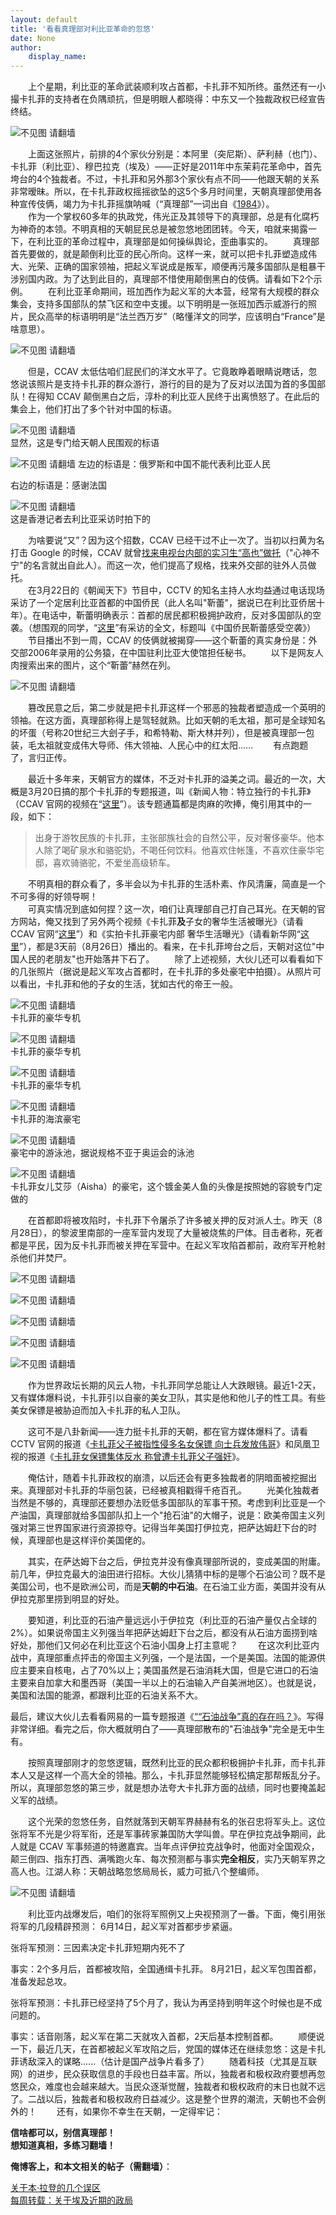 ```yaml
---
layout: default
title: '看看真理部对利比亚革命的忽悠'
date: None
author:
    display_name: 
---
```


　　上个星期，利比亚的革命武装顺利攻占首都，卡扎菲不知所终。虽然还有一小撮卡扎菲的支持者在负隅顽抗，但是明眼人都晓得：中东又一个独裁政权已经宣告终结。  

![不见图 请翻墙](https://lh4.googleusercontent.com/Quy3jMju-TpOPTG_dyEaFm-bdUqlQ93wH1aAN1BKHhM2sfcoB-ZthvDExc5NENP0oz6ZR1ribHKcNyBonAeSoIWXIfhHj1SuduBfIP7ClZzGDtAl7ODG7zwK2SwsJZq1_bZzxoVW)

  
　　上面这张照片，前排的4个家伙分别是：本阿里（突尼斯）、萨利赫（也门）、卡扎菲（利比亚）、穆巴拉克（埃及）——正好是2011年中东茉莉花革命中，首先垮台的4个独裁者。不过，卡扎菲和另外那3个家伙有点不同——他跟天朝的关系非常暧昧。所以，在卡扎菲政权摇摇欲坠的这5个多月时间里，天朝真理部使用各种宣传伎俩，竭力为卡扎菲摇旗呐喊（“真理部”一词出自《[1984](https://program-think.blogspot.com/2009/06/book-review-1984.html)》）。  
　　作为一个掌权60多年的执政党，伟光正及其领导下的真理部，总是有化腐朽为神奇的本领。不明真相的天朝屁民总是被忽悠地团团转。今天，咱就来揭露一下，在利比亚的革命过程中，真理部是如何操纵舆论，歪曲事实的。 　　真理部首先要做的，就是颠倒利比亚的民心所向。这样一来，就可以把卡扎菲塑造成伟大、光荣、正确的国家领袖，把起义军说成是叛军，顺便再污蔑多国部队是粗暴干涉别国内政。为了达到此目的，真理部不惜使用颠倒黑白的伎俩。请看如下2个示例。 　　在利比亚革命期间，班加西作为起义军的大本营，经常有大规模的群众集会，支持多国部队的禁飞区和空中支援。以下明明是一张班加西示威游行的照片，民众高举的标语明明是“法兰西万岁”（略懂洋文的同学，应该明白“France”是啥意思）。

![不见图 请翻墙](https://lh3.googleusercontent.com/r0fnt7FQsQnpIeJYnYDAtJCpz9ObDCSkd3EqnpvCWQ8sPDAURCVXxPQ_cJgyXHYBj0uZwGjdF-js6hhbbi7FyAQOoR1nKMTGDSylSGE7uCApEtaxCjp6TKzz97kpBMv2MGJzf1ir)

　　但是，CCAV 太低估咱们屁民们的洋文水平了。它竟敢睁着眼睛说瞎话，忽悠说该照片是支持卡扎菲的群众游行，游行的目的是为了反对以法国为首的多国部队！在得知 CCAV 颠倒黑白之后，淳朴的利比亚人民终于出离愤怒了。在此后的集会上，他们打出了多个针对中国的标语。

![不见图 请翻墙](https://lh5.googleusercontent.com/MY-Ww6lbZSxQIxgvTbOoPXH0XJKSP196S3YBgY0Ev50IjkB4KWFHRO8akSmIRrYkBeYldgRLpWV5nA9a9y0fPX9DUsyQwZfVF7xRU6BAWGVVaMeqwwbgh6CyhGVFOmtHf7_El6-j)  
显然，这是专门给天朝人民围观的标语

  

![不见图 请翻墙](https://lh6.googleusercontent.com/OTtte5-Tp8CAU33qQSp_H7B0KqA24TkyUmv0k93m-QE_94wSd2Oc3gLITobxjyTMm5KrArjKhS664NLBfZFFvWsOxWkCywoJ-eOz4dfxE9XVv1in9cziA8BUFzCIUQG3H3DP2NV1) 左边的标语是：俄罗斯和中国不能代表利比亚人民

右边的标语是：感谢法国

  

![不见图 请翻墙](https://lh3.googleusercontent.com/fn8SbhmTYnbeBhLIv2kME0geqIjUiWOLSCE-_qh6orB5Tiqce30RxEoDnI9xi3kdvrEHfkmAsFp4bQvXdQWLFvN9xH1JZXWRRK7vZNnSRs2dPRI895k2haorZ_H4rrdkbsJpcZ4-)  
这是香港记者去利比亚采访时拍下的

  
  
　　为啥要说“又”？因为这个招数，CCAV 已经干过不止一次了。当初以扫黄为名打击 Google 的时候，CCAV 就曾[找来电视台内部的实习生“高也”做托](https://zh.wikipedia.org/wiki/%E9%AB%98%E4%B9%9F%E4%BA%8B%E4%BB%B6)（"心神不宁"的名言就出自此人）。而这一次，他们提高了规格，找来外交部的驻外人员做托。  
　　在3月22日的《朝闻天下》节目中，CCTV 的知名主持人水均益通过电话现场采访了一个定居利比亚首都的中国侨民（此人名叫"靳蕾"，据说已在利比亚侨居十年）。在电话中，靳蕾明确表示：首都的居民都积极拥护政府，反对多国部队的空袭。（想围观的同学，“[这里](http://news.sina.com.cn/o/2011-03-23/014222162514.shtml)”有采访的全文，标题叫《中国侨民靳蕾感受空袭》） 　　节目播出不到一周，CCAV 的伎俩就被揭穿——这个靳蕾的真实身份是：外交部2006年录用的公务猿，在中国驻利比亚大使馆担任秘书。 　　以下是网友人肉搜索出来的图片，这个“靳蕾”赫然在列。

![不见图 请翻墙](https://lh6.googleusercontent.com/6LUtShFks-4lyQZX_XOiXTjglrhqtKGv9Tqh0n6giUF0T5FjZB4QNM1nZ0mLy6w2_wWLMZrJhHX3EpJbLTSx_RQuHwcYM3CbTbZdnEvNReqkCvAiq8C1LFbWiqB6m-s_fC_nBT3P)

  
　　篡改民意之后，第二步就是把卡扎菲这样一个邪恶的独裁者塑造成一个英明的领袖。在这方面，真理部称得上是驾轻就熟。比如天朝的毛太祖，那可是全球知名的坏蛋（号称20世纪三大刽子手，和希特勒、斯大林并列），但是被真理部一包装，毛太祖就变成伟大导师、伟大领袖、人民心中的红太阳...... 　　有点跑题了，言归正传。

　　最近十多年来，天朝官方的媒体，不乏对卡扎菲的溢美之词。最近的一次，大概是3月20日搞的那个卡扎菲的专题报道，叫《新闻人物：特立独行的卡扎菲》（CCAV 官网的视频在“[这里](http://news.cntv.cn/world/20110320/100379.shtml)”）。该专题通篇都是肉麻的吹捧，俺引用其中的一段，如下：

  

> 出身于游牧民族的卡扎菲，主张部族社会的自然公平，反对奢侈豪华。他本人除了喝矿泉水和骆驼奶，不喝任何饮料。他喜欢住帐篷，不喜欢住豪华宅邸，喜欢骑骆驼，不爱坐高级轿车。

　　不明真相的群众看了，多半会以为卡扎菲的生活朴素、作风清廉，简直是一个不可多得的好领导啊！  
　　可真实情况到底如何捏？这一次，咱们让真理部自己打自己耳光。在天朝的官方网站，俺又找到了另外两个视频《卡扎菲**及**子女的奢华生活被曝光》（请看 CCAV 官网“[这里](http://news.cntv.cn/world/20110826/110637.shtml)”）和《实拍卡扎菲豪宅内部 奢华生活曝光》（请看新华网“[这里](http://news.xinhuanet.com/video/2011-08/26/c_121913879.htm)”），都是3天前（8月26日）播出的。看来，在卡扎菲垮台之后，天朝对这位"中国人民的老朋友"也开始落井下石了。 　　除了上述视频，大伙儿还可以看看如下的几张照片（据说是起义军攻占首都时，在卡扎菲的多处豪宅中拍摄）。从照片可以看出，卡扎菲和他的子女的生活，犹如古代的帝王一般。

![不见图 请翻墙](https://lh3.googleusercontent.com/-7_S4-Ho5nlCnOiGEEw6HYJxahBG6azSpQypD42z7dBf_4cb6EPfs43rB4TkSI6SrpJkMbjzf-m6U4NPPzMftgf24b3MaRuRUSSGxKDRx7P2DpeGeqUIEPhp5AaVNBeTb7EJwDb5)  
卡扎菲的豪华专机

  

![不见图 请翻墙](https://lh6.googleusercontent.com/VQJC3_W8WE0LpRsJ-xaaX7Dt__vv6Ln2Tx6SFjalgCcxObY8GPieVBaS3JOr0T5xGxxNUy7hy9WwlEdfiT6CnZvW-Qt5W9nJe4qhqjSIGlSOL_DLHEWcoYBPb8W-kuEokqCkdkfM)  
卡扎菲的豪华专机

  

![不见图 请翻墙](https://lh5.googleusercontent.com/9f1vHTcp8HXLvfTcOA4FOKw9uu9HmcwWFCLok-UxsQRRJSANCcqtVEG91PfDasDfCDyVcCK0iKflPHeFcCh-09KJZcFAlCkQ3_fp5SvjbS4rotptX0hSn3s60P2t82OcesJTvJFM)  
卡扎菲的豪华专机

  

![不见图 请翻墙](https://lh3.googleusercontent.com/oW8CZpES_qDD8NhaRNnato7ECaOxU2ebFbqnDnQxVa2C1Ert4aaoFtZpe7Yi6XiI40bV-mNCc4JvrVEShZspGlTLmNMZPbkEGjP3RVPmlXOjbWGhzNK14OUUfhjHY0UF2-lobOd6)  
卡扎菲的海滨豪宅

  

![不见图 请翻墙](https://lh3.googleusercontent.com/3x5LSt5WxyZgoKw8ccfFyGcHivFy2a-A3pi3XJf749gSBXuSZNAAtWUFDOoWX0vMbqEjejyMhSSRFBJ1mNt3ZJ0BZuuDebtBfAL2aoNC9CG74JoHXQmkxAxxPnG-M12gV-TMv9x-)  
豪宅中的游泳池，据说规格不亚于奥运会的泳池

  

![不见图 请翻墙](https://lh5.googleusercontent.com/EPOqsKNsCQY9TlVorMhFsYnNF5TMOpfYdYhIAe-sW3u8YpUbBbLBX9YXjqtq0ImuwlUczZ36bWugQnrZugwDnO_UXSjYCHQYIPBfWDiPq7_JJ19k9TPqQhj-aZBQL_WzB5SeUaGi)  
卡扎菲女儿艾莎（Aisha）的豪宅，这个镀金美人鱼的头像是按照她的容貌专门定做的

　　在首都即将被攻陷时，卡扎菲下令屠杀了许多被关押的反对派人士。昨天（8月28日），的黎波里南部的一座军营内发现了大量被烧焦的尸体。目击者称，死者都是平民，因为反卡扎菲而被关押在军营中。在起义军攻陷首都前，政府军开枪射杀他们并焚尸。

![不见图 请翻墙](https://lh4.googleusercontent.com/mk5YXpnALI3IWLxzskwJ-3O3GW56dP9ujuB_qg2h32J6uUZM2SB8r6O2gr_6NHmDHi0cIghZ1dB4yPCrnwx2fOyTyX-saugEwClunHW2KqjOt5orhRwaaeVTfXogDVEMIGkUwQov)

  

![不见图 请翻墙](https://lh4.googleusercontent.com/__RnQzBR2FF4Dgi169D7vFRU7h4_EqO3_805ESeqTJw0RYobekWzvTetzhQGRizTthdBkdM-s-fhHdiUBaPbNYIzU-g9wEQKbJ4Ge5Ndh8J5X-aziL6C2pCu7h1Y4UFTSbGNJYBO)

  

![不见图 请翻墙](https://lh3.googleusercontent.com/GvQttEvpOrjrP86d77fBw0gHpYrfe3PGoxGepAcCLJTsVCu6hxVHVI1B0zg48qkvnLoYTdV7kNXY9U0yg4pMrPz-h6Oglz4ByFGidrSYw0hq49ty_bC8X1A5x-lTSnY5mFuNPqYK)

  

![不见图 请翻墙](https://lh3.googleusercontent.com/sMiKWjnz5jWL8TgDwpteUSWvL79aq_oGkbPj4B7sq0mOU3sIFwvUnekMJ2gajfbpdesLTUiYROL2nu0lYr_eGPLUy_OiduZJ68Z3M4e4YfkfR8FIF2lOqp39fqhPukTWCeHhZ0lF)

  

![不见图 请翻墙](https://lh6.googleusercontent.com/e4zciGxWXoO9_5IWIoZDH0kmvYrG6EZ_FtXWf_YNPaERc0db41roIbv2sb-hU49_iIFqnig5Z2PL76MxYJObK_PxMk8hfhha6XEU0-3KGKw1OYrygeejEzbn5BKpHVHXT2zcf2Ef)

  
　　作为世界政坛长期的风云人物，卡扎菲同学总能让人大跌眼镜。最近1-2天，又有媒体爆料说，卡扎菲引以自豪的美女卫队，其实是他和他儿子的性工具。有些美女保镖是被胁迫而加入卡扎菲的私人卫队。

　　这可不是八卦新闻——连力挺卡扎菲的天朝，都在官方媒体爆料了。请看 CCTV 官网的报道《[卡扎菲父子被指性侵多名女保镖 向士兵发放伟哥](http://news.cntv.cn/20110830/101082.shtml)》和凤凰卫视的报道《[卡扎菲女保镖集体反水 称曾遭卡扎菲父子强奸](https://news.ifeng.com/mil/3/detail_2011_08/29/8759744_0.shtml)》。

　　俺估计，随着卡扎菲政权的崩溃，以后还会有更多独裁者的阴暗面被挖掘出来。真理部对卡扎菲的华丽包装，已经被真相戳得千疮百孔。 　　光美化独裁者当然是不够的，真理部还要想办法贬低多国部队的军事干预。考虑到利比亚是一个产油国，真理部就给多国部队扣上一个"抢石油"的大帽子，说是：欧美帝国主义列强对第三世界国家进行资源掠夺。记得当年美国打伊拉克，把萨达姆赶下台的时候，真理部也是这样评价美国佬的。

　　其实，在萨达姆下台之后，伊拉克并没有像真理部所说的，变成美国的附庸。前几年，伊拉克最大的油田进行招标。大伙儿猜猜中标的是哪个石油公司？既不是美国公司，也不是欧洲公司，而是**天朝的中石油**。在石油工业方面，美国并没有从伊拉克那里捞到明显的好处。

　　要知道，利比亚的石油产量远远小于伊拉克（利比亚的石油产量仅占全球的2%）。如果说帝国主义列强当年把萨达姆赶下台之后，都没有从石油方面捞到啥好处，那他们又何必在利比亚这个石油小国身上打主意呢？ 　　在这次利比亚内战中，真理部重点抨击的帝国主义列强，一个是法国，一个是美国。法国的能源供应主要来自核电，占了70%以上；美国虽然是石油消耗大国，但是它进口的石油主要来自加拿大和墨西哥（美国一半以上的石油输入产自美洲地区）。也就是说，美国和法国的能源，都跟利比亚的石油关系不大。

最后，建议大伙儿去看看网易的一篇专题报道《[““石油战争”真的存在吗？](https://news.163.com/special/reviews/oilwar.html)》。写得非常详细。看完之后，你大概就明白了——真理部散布的"石油战争"完全是无中生有。

　　按照真理部刚才的忽悠逻辑，既然利比亚的民众都积极拥护卡扎菲，而卡扎菲本人又是这样一个高大全的领袖。那么，卡扎菲显然能够轻松搞定那帮叛乱分子。所以，真理部忽悠的第三步，就是想办法夸大卡扎菲方面的战绩，同时也要掩盖起义军的战绩。

　　这个光荣的忽悠任务，自然就落到天朝军界赫赫有名的张召忠将军头上。这位张将军不光是少将军衔，还是军事砖家兼国防大学叫兽。早在伊拉克战争期间，此人就是 CCAV 军事频道的特邀嘉宾。当年点评伊拉克战争时，他面对全国观众，颠三倒四、指东打西、满嘴跑火车、每次预测都与事实**完全相反**，实乃天朝军界之高人也。江湖人称：天朝战略忽悠局局长，威力可抵八个整编师。

  

![不见图 请翻墙](https://lh4.googleusercontent.com/kG0qf0OjYv_wHb1j0df4Ef5RcLIGVI0qcSu8d4YFSSmhX_ct3eMCIn25yQBd7utf74dvks9fqGXdSffU-SRttHHQj-P6mHiAekY4QTP_kEe6mKl_K_-HF5seUaoBaeV78JVh2C8s)

　　利比亚内战爆发后，咱们的张将军照例又上央视预测了一番。下面，俺引用张将军的几段精辟预测： 6月14日，起义军对首都步步紧逼。

张将军预测：三因素决定卡扎菲短期内死不了

事实：2个多月后，首都被攻陷，全国通缉卡扎菲。 8月21日，起义军包围首都，准备发起总攻。

张将军预测：卡扎菲已经坚持了5个月了，我认为再坚持到明年这个时候也是不成问题的。

事实：话音刚落，起义军在第二天就攻入首都，2天后基本控制首都。 　　顺便说一下，最近几天，在首都被起义军攻陷之后，党国的媒体还在继续忽悠：这是卡扎菲诱敌深入的谋略......（估计是国产战争片看多了） 　　随着科技（尤其是互联网）的进步，民众获取信息的手段也日益丰富。所以，独裁者和极权政府要想再忽悠民众，难度也会越来越大。当民众逐渐觉醒，独裁者和极权政府的末日也就不远了。二战以后，独裁者和极权政府日益减少。这是整个世界的潮流，天朝也不会例外的！ 　　还有，如果你不幸生在天朝，一定得牢记：

**信啥都可以，别信真理部！  
想知道真相，多练习翻墙！**

**俺博客上，和本文相关的帖子（需翻墙）**：

  
[关于本·拉登的几个误区](https://program-think.blogspot.com/2011/05/usama-bin-laden.html)  
[每周转载：关于埃及近期的政局](https://program-think.blogspot.com/2013/07/weekly-share-56.html)

